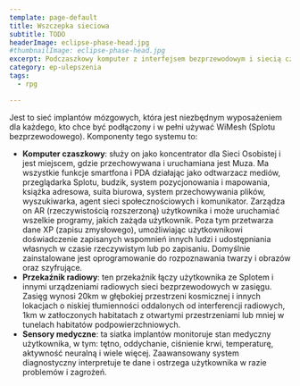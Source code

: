 ```yaml
---
template: page-default
title: Wszczepka sieciowa
subtitle: TODO
headerImage: eclipse-phase-head.jpg
#thumbnailImage: eclipse-phase-head.jpg
excerpt: Podczaszkowy komputer z interfejsem bezprzewodowym i siecią czujników raportujących stan morfa
category: ep-ulepszenia
tags:
  - rpg

---
```

Jest to sieć implantów mózgowych, która jest niezbędnym wyposażeniem dla każdego, kto chce być podłączony i w pełni używać WiMesh (Splotu bezprzewodowego). Komponenty tego systemu to:

*   **Komputer czaszkowy**: służy on jako koncentrator dla Sieci Osobistej i jest miejscem, gdzie przechowywana i uruchamiana jest Muza. Ma wszystkie funkcje smartfona i PDA działając jako odtwarzacz mediów, przeglądarka Splotu, budzik, system pozycjonowania i mapowania, książka adresowa, suita biurowa, system przechowywania plików, wyszukiwarka, agent sieci społecznościowych i komunikator. Zarządza on AR (rzeczywistością rozszerzoną) użytkownika i może uruchamiać wszelkie programy, jakich zażąda użytkownik. Poza tym przetwarza dane XP (zapisu zmysłowego), umożliwiając użytkownikowi doświadczenie zapisanych wspomnień innych ludzi i udostępniania własnych w czasie rzeczywistym lub po zapisaniu. Domyślnie zainstalowane jest oprogramowanie do rozpoznawania twarzy i obrazów oraz szyfrujące.
*   **Przekaźnik radiowy**: ten przekaźnik łączy użytkownika ze Splotem i innymi urządzeniami radiowych sieci bezprzewodowych w zasięgu. Zasięg wynosi 20km w głębokiej przestrzeni kosmicznej i innych lokacjach o niskiej tłumienności oddalonych od interferencji radiowych, 1km w zatłoczonych habitatach z otwartymi przestrzeniami lub mniej w tunelach habitatów podpowierzchniowych.
*   **Sensory medyczne**: ta siatka implantów monitoruje stan medyczny użytkownika, w tym: tętno, oddychanie, ciśnienie krwi, temperaturę, aktywność neuralną i wiele więcej. Zaawansowany system diagnostyczny interpretuje te dane i ostrzega użytkownika w razie problemów i zagrożeń.
